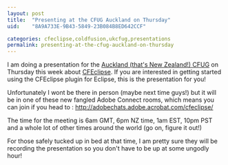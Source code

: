 ```yaml
---
layout: post
title:  "Presenting at the CFUG Auckland on Thursday"
uid:	"8A9A733E-9B43-5849-23B084B8ED642CCF"

categories: cfeclipse,coldfusion,ukcfug,presentations
permalink: presenting-at-the-cfug-auckland-on-thursday
---
```

I am doing a presentation for the <a href="http://www.cfug.co.nz/">Auckland (that's New Zealand!) CFUG</a> on Thursday this week about <a href="http://cfeclipse.org">CFEclipse</a>. If you are interested in getting started using the CFEclipse plugin for Eclipse, this is the presentation for you!

Unfortunately I wont be there in person (maybe next time guys!) but it will be in one of these new fangled Adobe Connect rooms, which means you can join if you head to : <a href="http://adobechats.adobe.acrobat.com/cfeclipse/">http://adobechats.adobe.acrobat.com/cfeclipse/ </a>

The time for the meeting is 6am GMT, 6pm NZ time, 1am EST, 10pm PST and a whole lot of other times around the world (go on, figure it out!)

For those safely tucked up in bed at that time, I am pretty sure they will be recording the presentation so you don't have to be up at some ungodly hour!